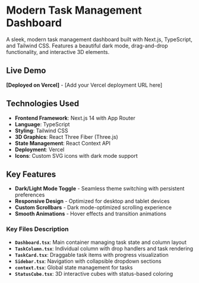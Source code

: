 # Modern Task Management Dashboard

A sleek, modern task management dashboard built with Next.js, TypeScript, and Tailwind CSS. Features a beautiful dark mode, drag-and-drop functionality, and interactive 3D elements.

##  Live Demo

**[Deployed on Vercel]** - [Add your Vercel deployment URL here]

##  Technologies Used

- **Frontend Framework**: Next.js 14 with App Router
- **Language**: TypeScript
- **Styling**: Tailwind CSS
- **3D Graphics**: React Three Fiber (Three.js)
- **State Management**: React Context API
- **Deployment**: Vercel
- **Icons**: Custom SVG icons with dark mode support

##  Key Features

- **Dark/Light Mode Toggle** - Seamless theme switching with persistent preferences
- **Responsive Design** - Optimized for desktop and tablet devices
- **Custom Scrollbars** - Dark mode-optimized scrolling experience
- **Smooth Animations** - Hover effects and transition animations


### Key Files Description

- **`Dashboard.tsx`**: Main container managing task state and column layout
- **`TaskColumn.tsx`**: Individual column with drop handlers and task rendering
- **`TaskCard.tsx`**: Draggable task items with progress visualization
- **`Sidebar.tsx`**: Navigation with collapsible dropdown sections
- **`context.tsx`**: Global state management for tasks
- **`StatusCube.tsx`**: 3D interactive cubes with status-based coloring